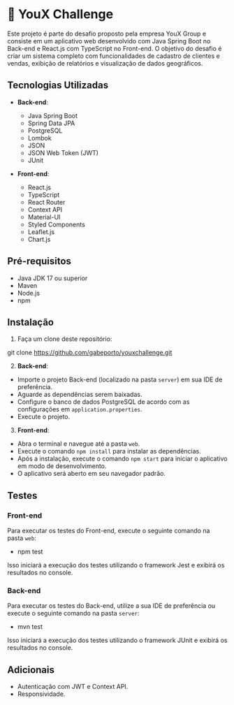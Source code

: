 # 🚀 YouX Challenge

Este projeto é parte do desafio proposto pela empresa YouX Group e consiste em um aplicativo web desenvolvido com Java Spring Boot no Back-end e React.js com TypeScript no Front-end. O objetivo do desafio é criar um sistema completo com funcionalidades de cadastro de clientes e vendas, exibição de relatórios e visualização de dados geográficos.

## Tecnologias Utilizadas

- **Back-end**:
  - Java Spring Boot
  - Spring Data JPA
  - PostgreSQL
  - Lombok
  - JSON
  - JSON Web Token (JWT)
  - JUnit

- **Front-end**:
  - React.js
  - TypeScript
  - React Router
  - Context API
  - Material-UI
  - Styled Components
  - Leaflet.js
  - Chart.js

## Pré-requisitos

- Java JDK 17 ou superior
- Maven
- Node.js
- npm

## Instalação

1. Faça um clone deste repositório:

git clone https://github.com/gabeporto/youxchallenge.git

2. **Back-end**:
- Importe o projeto Back-end (localizado na pasta `server`) em sua IDE de preferência.
- Aguarde as dependências serem baixadas.
- Configure o banco de dados PostgreSQL de acordo com as configurações em `application.properties`.
- Execute o projeto.

3. **Front-end**:
- Abra o terminal e navegue até a pasta `web`.
- Execute o comando `npm install` para instalar as dependências.
- Após a instalação, execute o comando `npm start` para iniciar o aplicativo em modo de desenvolvimento.
- O aplicativo será aberto em seu navegador padrão.

## Testes

### Front-end

Para executar os testes do Front-end, execute o seguinte comando na pasta `web`:

- npm test


Isso iniciará a execução dos testes utilizando o framework Jest e exibirá os resultados no console.

### Back-end

Para executar os testes do Back-end, utilize a sua IDE de preferência ou execute o seguinte comando na pasta `server`:

- mvn test

Isso iniciará a execução dos testes utilizando o framework JUnit e exibirá os resultados no console.

## Adicionais

- Autenticação com JWT e Context API.
- Responsividade.

